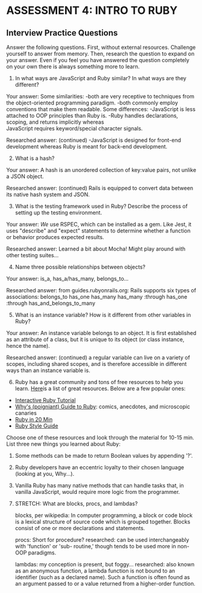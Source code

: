 # ASSESSMENT 4: INTRO TO RUBY
## Interview Practice Questions

Answer the following questions. First, without external resources. Challenge yourself to answer from memory. Then, research the question to expand on your answer. Even if you feel you have answered the question completely on your own there is always something more to learn.   

1. In what ways are JavaScript and Ruby similar? In what ways are they different?

  Your answer:
  Some similarities:
    -both are very receptive to techniques from the object-oriented programming
    paradigm.
    -both commonly employ conventions that make them readable.
  Some differences:
    -JavaScript is less attached to OOP principles than Ruby is.
    -Ruby handles declarations, scoping, and returns implicitly whereas   
    JavaScript requires keyword/special character signals.

  Researched answer: (continued)
    -JavaScript is designed for front-end development whereas
    Ruby is meant for back-end development.

2. What is a hash?

  Your answer: A hash is an unordered collection of key:value pairs, not unlike
    a JSON object.

  Researched answer: (continued) Rails is equipped to convert data between its
    native hash system and JSON.


3. What is the testing framework used in Ruby? Describe the process of setting up the testing environment.

  Your answer: _We_ use RSPEC, which can be installed as a gem. Like Jest, it
  uses "describe" and "expect" statements to determine whether a function or
  behavior produces expected results.

  Researched answer: Learned a bit about Mocha! Might play around with other
  testing suites...


4. Name three possible relationships between objects?

  Your answer: is_a, has_a/has_many, belongs_to...

  Researched answer: from guides.rubyonrails.org:
    Rails supports six types of associations:
      belongs_to
      has_one
      has_many
      has_many :through
      has_one :through
      has_and_belongs_to_many


5. What is an instance variable? How is it different from other variables in Ruby?

  Your answer: An instance variable belongs to an object. It is first
  established as an attribute of a class, but it is unique to its object (or
  class instance, hence the name).

  Researched answer: (continued) a regular variable can live on a variety of    
  scopes, including shared scopes, and is therefore accessible in different ways
  than an instance variable is.



6. Ruby has a great community and tons of free resources to help you learn. [Here](https://www.ruby-lang.org/en/documentation/)is a list of great resources. Below are a few popular ones:
- [Interactive Ruby Tutorial](http://tryruby.org/levels/1/challenges/0)
- [Why's (poigniant) Guide to Ruby](http://poignant.guide/book/chapter-1.html): comics, anecdotes, and microscopic canaries
- [Ruby in 20 Min](https://www.ruby-lang.org/en/documentation/quickstart/)
- [Ruby Style Guide](https://rubystyle.guide/)

Choose one of these resources and look through the material for 10-15 min. List three new things you learned about Ruby:

1) Some methods can be made to return Boolean values by appending '?'.

2) Ruby developers have an eccentric loyalty to their chosen language (looking
   at you, Why...).

3) Vanilla Ruby has many native methods that can handle tasks that, in vanilla
   JavaScript, would require more logic from the programmer.


7. STRETCH: What are blocks, procs, and lambdas?

    blocks, per wikipedia:
    In computer programming, a block or code block is a lexical structure of
    source code which is grouped together. Blocks consist of one or more
    declarations and statements.

    procs: Short for procedure?
        researched: can be used interchangeably with 'function' or 'sub-
        routine,' though tends to be used more in non-OOP paradigms.

    lambdas: my conception is present, but foggy...
        researched: also known as an anonymous function, a lambda function
        is not bound to an identifier (such as a declared name). Such a function
        is often found as an argument passed to or a value returned from a
        higher-order function.
